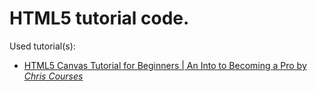 # HTML5 tutorial code.

Used tutorial(s):
 - [HTML5 Canvas Tutorial for Beginners | An Into to Becoming a Pro by *Chris Courses*](https://www.youtube.com/playlist?list=PLpPnRKq7eNW3We9VdCfx9fprhqXHwTPXL)

